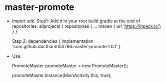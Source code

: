 # master-promote
- import sdk.
    Step1: 
    Add it in your root build.gradle at the end of repositories: 
    allprojects { 
        repositories { 
        ... 
        maven { url 'https://jitpack.io'} 
        } 
     }

    Step 2: 
    dependencies { 
        implementation 'com.github.ducthanh150796:master-promote:1.0.1' 
    }

- Use.

    PromoteMaster promoteMaster = new PromoteMaster();
    
    promoteMaster.Instance(MainActivity.this, true);
  
